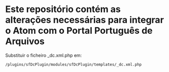 # Este repositório contém as alterações necessárias para integrar o Atom com o Portal Português de Arquivos


Substituir o ficheiro _dc.xml.php em:
```sh
/plugins/sfDcPlugin/modules/sfDcPlugin/templates/_dc.xml.php
```
